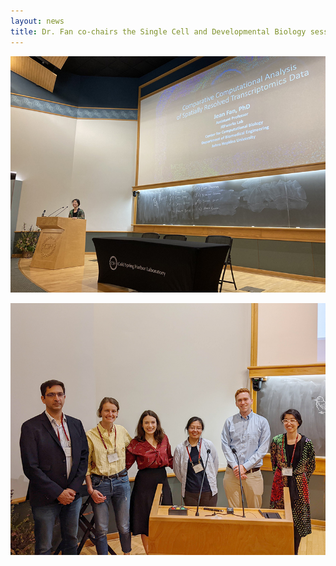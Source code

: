 ```yaml
---
layout: news
title: Dr. Fan co-chairs the Single Cell and Developmental Biology session at the Biology of Genomes conference at Cold Spring Harbor.
---
```


![](/assets/news/csh_bog22.jpeg) 

![](/assets/news/csh_bog22_singlecellsession.jpg)
